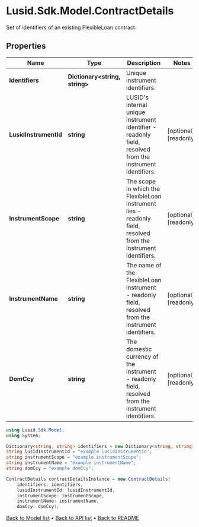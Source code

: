 # Lusid.Sdk.Model.ContractDetails
Set of identifiers of an existing FlexibleLoan contract.

## Properties

Name | Type | Description | Notes
------------ | ------------- | ------------- | -------------
**Identifiers** | **Dictionary&lt;string, string&gt;** | Unique instrument identifiers. | 
**LusidInstrumentId** | **string** | LUSID&#39;s internal unique instrument identifier - readonly field, resolved from the instrument identifiers. | [optional] [readonly] 
**InstrumentScope** | **string** | The scope in which the FlexibleLoan instrument lies - readonly field, resolved from the instrument identifiers. | [optional] [readonly] 
**InstrumentName** | **string** | The name of the FlexibleLoan instrument - readonly field, resolved from the instrument identifiers. | [optional] [readonly] 
**DomCcy** | **string** | The domestic currency of the instrument - readonly field, resolved from the instrument identifiers. | [optional] [readonly] 

```csharp
using Lusid.Sdk.Model;
using System;

Dictionary<string, string> identifiers = new Dictionary<string, string>();
string lusidInstrumentId = "example lusidInstrumentId";
string instrumentScope = "example instrumentScope";
string instrumentName = "example instrumentName";
string domCcy = "example domCcy";

ContractDetails contractDetailsInstance = new ContractDetails(
    identifiers: identifiers,
    lusidInstrumentId: lusidInstrumentId,
    instrumentScope: instrumentScope,
    instrumentName: instrumentName,
    domCcy: domCcy);
```

[Back to Model list](../README.md#documentation-for-models) &#8226; [Back to API list](../README.md#documentation-for-api-endpoints) &#8226; [Back to README](../README.md)
